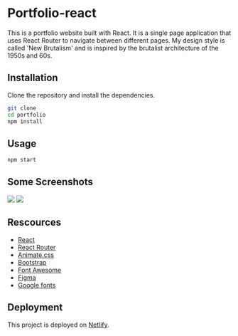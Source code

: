# Portfolio-react

This is a portfolio website built with React. It is a single page application that uses React Router to navigate between different pages. My design style is called 'New Brutalism' and is inspired by the brutalist architecture of the 1950s and 60s.

## Installation

Clone the repository and install the dependencies.

```bash
git clone
cd portfolio
npm install
```

## Usage

```bash
npm start
```

## Some Screenshots


![](../portfolio/src/images/Projects.png)
![](../portfolio/src/images/Skills.png)

## Rescources

- [React](https://reactjs.org/)
- [React Router](https://reactrouter.com/)
- [Animate.css](https://animate.style/)
- [Bootstrap](https://getbootstrap.com/)
- [Font Awesome](https://fontawesome.com/)
- [Figma](https://www.figma.com/)
- [Google fonts](https://fonts.google.com/)

## Deployment

This project is deployed on [Netlify](https://portfolio-sofiadinatolo.netlify.app/).